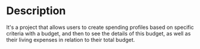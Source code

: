 # Description
It's a project that allows users to create spending profiles based on specific criteria with a budget, and then to see the details of this budget, as well as their living expenses in relation to their total budget.